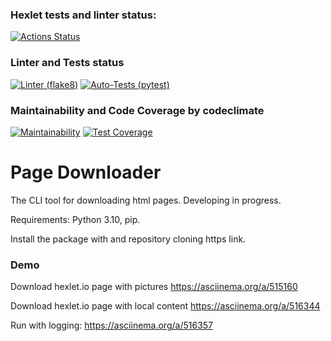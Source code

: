 ### Hexlet tests and linter status:
[![Actions Status](https://github.com/eugenenazirov/python-project-lvl3/workflows/hexlet-check/badge.svg)](https://github.com/eugenenazirov/python-project-lvl3/actions)

### Linter and Tests status
[![Linter (flake8)](https://github.com/eugenenazirov/python-project-lvl3/actions/workflows/linter.yml/badge.svg?event=push)](https://github.com/eugenenazirov/python-project-lvl3/actions/workflows/linter.yml)
[![Auto-Tests (pytest)](https://github.com/eugenenazirov/python-project-lvl3/actions/workflows/tests.yml/badge.svg?event=push)](https://github.com/eugenenazirov/python-project-lvl3/actions/workflows/tests.yml)

### Maintainability and Code Coverage by codeclimate
[![Maintainability](https://api.codeclimate.com/v1/badges/da0be44f485d133a8522/maintainability)](https://codeclimate.com/github/eugenenazirov/python-project-lvl3/maintainability)
[![Test Coverage](https://api.codeclimate.com/v1/badges/da0be44f485d133a8522/test_coverage)](https://codeclimate.com/github/eugenenazirov/python-project-lvl3/test_coverage)

# Page Downloader
The CLI tool for downloading html pages.
Developing in progress.

Requirements: Python 3.10, pip.

Install the package with <pip install> and repository cloning https link.


### Demo
Download hexlet.io page with pictures
https://asciinema.org/a/515160

Download hexlet.io page with local content
https://asciinema.org/a/516344

Run with logging:
https://asciinema.org/a/516357
